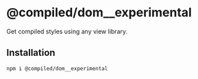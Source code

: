 # @compiled/dom\_\_experimental

Get compiled styles using any view library.

## Installation

```bash
npm i @compiled/dom__experimental
```
